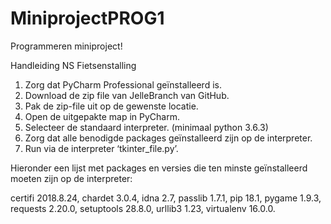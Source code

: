 # MiniprojectPROG1
Programmeren miniproject!

Handleiding NS Fietsenstalling

1.	Zorg dat PyCharm Professional geïnstalleerd is.
2.	Download de zip file van JelleBranch van GitHub.
3.	Pak de zip-file uit op de gewenste locatie.
4.	Open de uitgepakte map in PyCharm.
5.	Selecteer de standaard interpreter. (minimaal python 3.6.3)
6.	Zorg dat alle benodigde packages geïnstalleerd zijn op de interpreter.
7.	Run via de interpreter ‘tkinter_file.py’.



Hieronder een lijst met packages en versies die ten minste geïnstalleerd moeten zijn op de interpreter:

certifi	2018.8.24,
chardet	3.0.4,
idna	2.7,
passlib	1.7.1,
pip	18.1,
pygame	1.9.3,
requests	2.20.0,
setuptools	28.8.0,
urllib3	1.23,
virtualenv	16.0.0.

